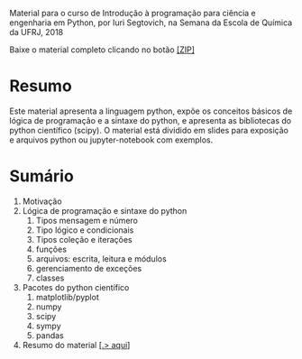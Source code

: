 Material para o curso de Introdução à programação para ciência e engenharia em Python, por Iuri Segtovich, na Semana da Escola de Química da UFRJ, 2018

Baixe o material completo clicando no botão [[ZIP]](https://github.com/iurisegtovich/PyTherm-applied-thermodynamics/zipball/master)

# Resumo

Este material apresenta a linguagem python,
expõe os conceitos básicos de lógica de programação e
a sintaxe do python, 
e apresenta as bibliotecas do python científico (scipy). 
O material está dividido em slides para exposição e arquivos python ou jupyter-notebook com exemplos.

# Sumário
1. Motivação
1. Lógica de programação e sintaxe do python
   1. Tipos mensagem e número
   1. Tipo lógico e condicionais
   1. Tipos coleção e iterações
   1. funções
   1. arquivos: escrita, leitura e módulos
   1. gerenciamento de exceções
   1. classes
1. Pacotes do python científico
   1. matplotlib/pyplot
   1. numpy
   1. scipy
   1. sympy
   1. pandas
1. Resumo do material [[.> aqui]](./arquivos_odp/curso_RESUMO.odp)
